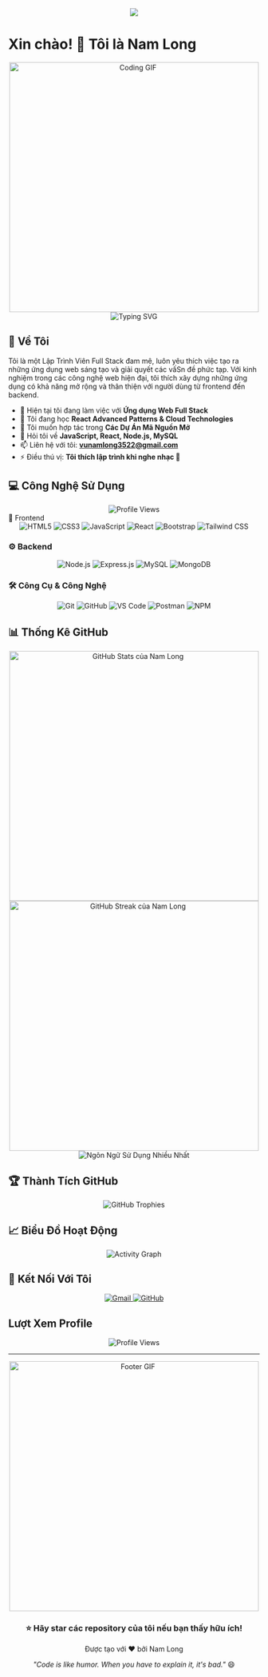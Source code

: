<div align="center">
  <img src="https://capsule-render.vercel.app/api?type=waving&color=0:667eea,100:764ba2&height=200&section=header&text=Nam%20Long&fontSize=80&fontAlignY=35&desc=Lập%20Trình%20Viên%20Full%20Stack&descAlignY=55&descAlign=center&fontColor=ffffff"/>
</div>

# Xin chào! 👋 Tôi là Nam Long

<div align="center">
  <img src="https://nextshark.b-cdn.net/wp-content/uploads/2018/01/005.gif?width=1024&auto_optimize=medium&quality=85" alt="Coding GIF" width="500"/>
</div>

<div align="center">
  <img src="https://readme-typing-svg.herokuapp.com?font=Fira+Code&pause=1000&color=36BCF7&center=true&vCenter=true&width=600&lines=Full+Stack+Developer+🚀;Lập+Trình+Viên+Toàn+Diện;Luôn+Học+Hỏi+Công+Nghệ+Mới+📚;Yêu+Thích+Xây+Dựng+Ứng+Dụng+Web+💻" alt="Typing SVG" />
</div>

## 🚀 Về Tôi

Tôi là một Lập Trình Viên Full Stack đam mê, luôn yêu thích việc tạo ra những ứng dụng web sáng tạo và giải quyết các vấSn đề phức tạp. Với kinh nghiệm trong các công nghệ web hiện đại, tôi thích xây dựng những ứng dụng có khả năng mở rộng và thân thiện với người dùng từ frontend đến backend.

- 🔭 Hiện tại tôi đang làm việc với **Ứng dụng Web Full Stack**
- 🌱 Tôi đang học **React Advanced Patterns & Cloud Technologies**
- 👯 Tôi muốn hợp tác trong **Các Dự Án Mã Nguồn Mở**
- 💬 Hỏi tôi về **JavaScript, React, Node.js, MySQL**
- 📫 Liên hệ với tôi: **vunamlong3522@gmail.com**
- ⚡ Điều thú vị: **Tôi thích lập trình khi nghe nhạc 🎵**

## 💻 Công Nghệ Sử Dụng
<div align="center">
  <img src="https://chrisdermody.com/content/images/2017/12/coding.gif" alt="Profile Views" />
</div>
 🎨 Frontend
<div align="center">
  <img src="https://img.shields.io/badge/HTML5-E34F26?style=for-the-badge&logo=html5&logoColor=white" alt="HTML5" />
  <img src="https://img.shields.io/badge/CSS3-1572B6?style=for-the-badge&logo=css3&logoColor=white" alt="CSS3" />
  <img src="https://img.shields.io/badge/JavaScript-F7DF1E?style=for-the-badge&logo=javascript&logoColor=black" alt="JavaScript" />
  <img src="https://img.shields.io/badge/React-20232A?style=for-the-badge&logo=react&logoColor=61DAFB" alt="React" />
  <img src="https://img.shields.io/badge/Bootstrap-563D7C?style=for-the-badge&logo=bootstrap&logoColor=white" alt="Bootstrap" />
  <img src="https://img.shields.io/badge/Tailwind_CSS-38B2AC?style=for-the-badge&logo=tailwind-css&logoColor=white" alt="Tailwind CSS" />
</div>

### ⚙️ Backend
<div align="center">
  <img src="https://img.shields.io/badge/Node.js-43853D?style=for-the-badge&logo=node.js&logoColor=white" alt="Node.js" />
  <img src="https://img.shields.io/badge/Express.js-404D59?style=for-the-badge&logo=express&logoColor=white" alt="Express.js" />
  <img src="https://img.shields.io/badge/MySQL-00000F?style=for-the-badge&logo=mysql&logoColor=white" alt="MySQL" />
  <img src="https://img.shields.io/badge/MongoDB-4EA94B?style=for-the-badge&logo=mongodb&logoColor=white" alt="MongoDB" />
</div>

### 🛠️ Công Cụ & Công Nghệ
<div align="center">
  <img src="https://img.shields.io/badge/Git-F05032?style=for-the-badge&logo=git&logoColor=white" alt="Git" />
  <img src="https://img.shields.io/badge/GitHub-100000?style=for-the-badge&logo=github&logoColor=white" alt="GitHub" />
  <img src="https://img.shields.io/badge/VS_Code-0078D4?style=for-the-badge&logo=visual%20studio%20code&logoColor=white" alt="VS Code" />
  <img src="https://img.shields.io/badge/Postman-FF6C37?style=for-the-badge&logo=postman&logoColor=white" alt="Postman" />
  <img src="https://img.shields.io/badge/npm-CB3837?style=for-the-badge&logo=npm&logoColor=white" alt="NPM" />
</div>

## 📊 Thống Kê GitHub

<div align="center">
  <img 
    src="https://github-readme-stats.vercel.app/api?username=namlomg&show_icons=true&theme=tokyonight&hide_border=true&include_all_commits=true&count_private=true" 
    alt="GitHub Stats của Nam Long" 
    width="500"
  />
</div>

<div align="center">
  <img 
    src="https://github-readme-streak-stats.herokuapp.com/?user=namlomg&theme=tokyonight&hide_border=true" 
    alt="GitHub Streak của Nam Long" 
    width="500"
  />
</div>



<div align="center">
  <img src="https://github-readme-stats.vercel.app/api/top-langs/?username=namlomg&layout=compact&theme=tokyonight&hide_border=true" alt="Ngôn Ngữ Sử Dụng Nhiều Nhất" />
</div>

## 🏆 Thành Tích GitHub
<div align="center">
  <img src="https://github-profile-trophy.vercel.app/?username=namlomg&theme=tokyonight&no-frame=true&no-bg=false&margin-w=4&column=7" alt="GitHub Trophies" />
</div>




## 📈 Biểu Đồ Hoạt Động
<div align="center">
  <img src="https://github-readme-activity-graph.vercel.app/graph?username=namlomg&theme=tokyo-night&hide_border=true" alt="Activity Graph" />
</div>

## 🤝 Kết Nối Với Tôi

<div align="center">
  <a href="mailto:vunamlong3522@gmail.com">
    <img src="https://img.shields.io/badge/Gmail-D14836?style=for-the-badge&logo=gmail&logoColor=white" alt="Gmail" />
  </a>
  <a href="https://github.com/namlomg">
    <img src="https://img.shields.io/badge/GitHub-100000?style=for-the-badge&logo=github&logoColor=white" alt="GitHub" />
  </a>
</div>



## Lượt Xem Profile
<div align="center">
  <img src="https://komarev.com/ghpvc/?username=namlomg&color=brightgreen&style=flag&label=Lượt%20xem%20profile&color=0e75b6&style=flat" alt="Profile Views" />
</div>

---

<div align="center">
  <img src="https://nextshark.b-cdn.net/wp-content/uploads/2018/01/007.gif?width=1024&auto_optimize=medium&quality=85" alt="Footer GIF" width="500"/>
</div>

<div align="center">
  <h3>⭐ Hãy star các repository của tôi nếu bạn thấy hữu ích!</h3>
  <p>Được tạo với ❤️ bởi Nam Long</p>
  <p><em>"Code is like humor. When you have to explain it, it's bad."</em> 😄</p>
</div>
